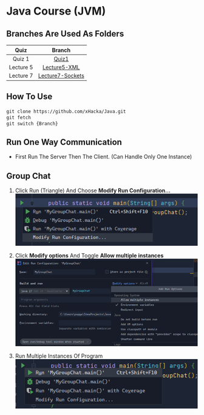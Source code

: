 # Java Course (JVM)

## Branches Are Used As Folders

|  Quiz  | Branch |
|:------:|:------:|
| Quiz 1 |  [Quiz1](https://github1s.com/xHacka/Java/tree/Quiz1) |
|Lecture 5| [Lecture5-XML](https://github1s.com/xHacka/Java/tree/Lecture5-XML)|
|Lecture 7| [Lecture7-Sockets](https://github1s.com/xHacka/Java/tree/Lecture7-Sockets)|

## How To Use

```
git clone https://github.com/xHacka/Java.git
git fetch
git switch {Branch}
```

## Run One Way Communication

- First Run The Server Then The Client. (Can Handle Only One Instance)

## Group Chat

1. Click Run (Triangle) And Choose **Modify Run Configuration...**<br>
![First Step](./imgs/img1.png)

2. Click **Modify options** And Toggle **Allow multiple instances**<br>
![Second Step](./imgs/img2.png)

3. Run Multiple Instances Of Program<br>
![Third Step](./imgs/img3.png)